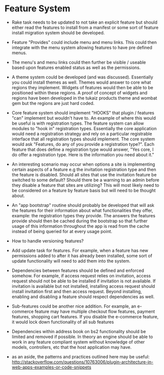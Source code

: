 Feature System
==============
* Rake task needs to be updated to not take an explicit feature but should
either read the features to install from a manifest or some sort of feature
install migration system should be developed.

* Feature "Provides" could include menu and menu links.  This could then
integrate with the menu system allowing features to have pre defined menus.

* The menu's and menu links could then further be visible / useable based upon
features enabled status as well as the permissions.

* A theme system could be developed (and was discussed).  Essentially you
could install themes as well.  Themes would answer to core what regions they
implement.  Widgets of features would then be able to be positioned within these
regions.  A proof of concept of widgets and regions have been developed in the
tukaiz products theme and wombat gem but the regions are just hard coded.

* Core feature system should implement "HOOKS" that plugin / features "can"
implement but wouldn't have to.  An example of where this would be useful is
with registration types.  The feature system can allow modules to "hook in"
registration types.  Essentially the core application would need a registration
strategy and rely on a particular registrable interface that all registration
types should implement.  The core system would ask "Features, do any of you
provide a registration type?".  Each feature that does define a registration
type would answer, "Yes core, I do offer a registration type.  Here is the
information you need about it."

* An interesting scenario may occur when options a site is implementing certain
aspects of a feature e.g the invitation registration type and then the feature
is disabled.  Should all sites that use the invitation feature be switched to
some default?  Should there be a warning to an admin before they disable a
feature that sites are utilizing?  This will most likely need to be considered
on a feature by feature basis but will need to be thought about.

* An "app bootstrap" routine should probably be developed that will ask the
features for their information about what functionalities they offer, example:
the registration types they provide. The answers the features provide should
then be cached during the bootstrap so that further usage of this information
throughout the app is read from the cache instead of being queried for at every
usage point.

* How to handle versioning features?

* Add update task for features.  For example, when a feature has new permissions
added to after it has already been installed, some sort of update functionality
will need to add them into the system.

* Dependencies between features should be defined and enforced somehow.  For
example, if access request relies on invitation, access request should not be
able to be installed if invitation is not available.  If invitation is available
but not installed, installing access request should install invitation first and
then access request.  Beyond installing, enabling and disabling a feature should
respect dependencies as well.

* Sub-features could be another nice addition.  For example, an e-commerce
feature may have multiple checkout flow features, payment features, shopping
cart features.  If you disable the e-commerce feature, it would lock down
functionality of all sub features

* Dependencies within address book on bs2 functionality should be limited and
removed if possible.  In theory an engine should be able to work in any feature
compliant system without knowledge of other models, controllers, etc that the
host application may have.

* as an aside, the patterns and practices outlined here may be useful:
http://stackoverflow.com/questions/10763006/plugin-architecture-in-web-apps-examples-or-code-snippets
